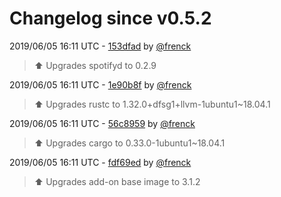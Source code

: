 # Changelog since v0.5.2

2019/06/05 16:11 UTC - [153dfad](https://github.com/hassio-addons/addon-spotify-connect/commit/153dfad91bba3beea7aa10c188e20a33ae7f0372) by [@frenck](https://github.com/frenck)
> :arrow_up: Upgrades spotifyd to 0.2.9 

2019/06/05 16:11 UTC - [1e90b8f](https://github.com/hassio-addons/addon-spotify-connect/commit/1e90b8fdbf972cc41ec67a4f6dfb089373888bce) by [@frenck](https://github.com/frenck)
> :arrow_up: Upgrades rustc to 1.32.0+dfsg1+llvm-1ubuntu1~18.04.1 

2019/06/05 16:11 UTC - [56c8959](https://github.com/hassio-addons/addon-spotify-connect/commit/56c8959859b3ee2d81cd1deb50c3b3c7f7848da8) by [@frenck](https://github.com/frenck)
> :arrow_up: Upgrades cargo to 0.33.0-1ubuntu1~18.04.1 

2019/06/05 16:11 UTC - [fdf69ed](https://github.com/hassio-addons/addon-spotify-connect/commit/fdf69ed10401186971bc8e43e51b1719483a5497) by [@frenck](https://github.com/frenck)
> :arrow_up: Upgrades add-on base image to 3.1.2 

